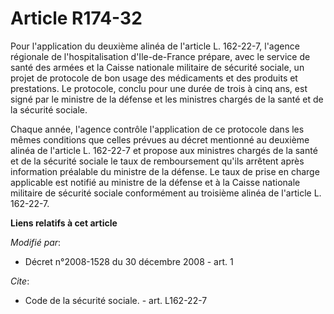 # Article R174-32

Pour l'application du deuxième alinéa de l'article L. 162-22-7, l'agence régionale de l'hospitalisation d'Ile-de-France
prépare, avec le service de santé des armées et la Caisse nationale militaire de sécurité sociale, un projet de protocole de
bon usage des médicaments et des produits et prestations. Le protocole, conclu pour une durée de trois à cinq ans, est signé
par le ministre de la défense et les ministres chargés de la santé et de la sécurité sociale. 

Chaque année, l'agence contrôle l'application de ce protocole dans les mêmes conditions que celles prévues au décret
mentionné au deuxième alinéa de l'article L. 162-22-7 et propose aux ministres chargés de la santé et de la sécurité sociale
le taux de remboursement qu'ils arrêtent après information préalable du ministre de la défense. Le taux de prise en charge
applicable est notifié au ministre de la défense et à la Caisse nationale militaire de sécurité sociale conformément au
troisième alinéa de l'article L. 162-22-7.

**Liens relatifs à cet article**

_Modifié par_:

  - Décret n°2008-1528 du 30 décembre 2008 - art. 1

_Cite_:

  - Code de la sécurité sociale. - art. L162-22-7
